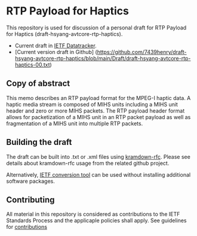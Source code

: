 #  RTP Payload for Haptics

This repository is used for discussion of a personal draft for RTP Payload for Haptics (draft-hsyang-avtcore-rtp-haptics). 

* Current draft in [IETF Datatracker](https://datatracker.ietf.org/doc/draft-hsyang-avtcore-rtp-haptics/).
* [Current version draft in Github] (https://github.com/7439henry/draft-hsyang-avtcore-rtp-haptics/blob/main/Draft/draft-hsyang-avtcore-rtp-haptics-00.txt)

## Copy of abstract
This memo describes an RTP payload format for the MPEG-I haptic data. A haptic media stream is composed of MIHS units including a MIHS unit header and zero or more MIHS packets.  The RTP payload header format allows for packetization of a MIHS unit in an RTP packet payload as well as fragmentation of a MIHS unit into multiple RTP packets.

## Building the draft

The draft can be built into .txt or .xml files using [kramdown-rfc](https://github.com/cabo/kramdown-rfc). Please see details about kramdown-rfc usage from the related github project. 

Alternatively, [IETF conversion tool](https://author-tools.ietf.org/) can be used without installing additional software packages.

## Contributing

All material in this repository is considered as contributions to the IETF Standards Process and the applicaple policies shall apply. See guidelines for [contributions](https://https://github.com/7439henry/draft-hsyang-avtcore-rtp-haptics/CONTRIBUTING.md)
